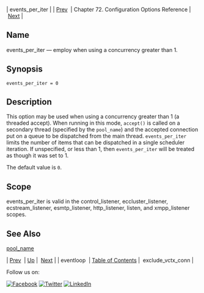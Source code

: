 | events_per_iter |
| [Prev](config.ref.eventloop.php)  | Chapter 72. Configuration Options Reference |  [Next](conf.ref.exclude_vctx_conn.php) |

<a name="conf.ref.events_per_iter"></a>
## Name

events_per_iter — employ when using a concurrency greater than 1.

## Synopsis

`events_per_iter = 0`

<a name="idp24628656"></a>
## Description

This option may be used when using a concurrency greater than 1 (a threaded accept). When running in this mode, `accept()` is called on a secondary thread (specified by the `pool_name`) and the accepted connection put on a queue to be dispatched from the main thread. `events_per_iter` limits the number of items that can be dispatched in a single scheduler iteration. If unspecified, or less than 1, then `events_per_iter` will be treated as though it was set to 1.

The default value is `0`.

<a name="idp24633888"></a>
## Scope

events_per_iter is valid in the control_listener, eccluster_listener, ecstream_listener, esmtp_listener, http_listener, listen, and xmpp_listener scopes.

<a name="idp24635840"></a>
## See Also

[pool_name](esmtp_listener.php#esmtp_listener.config "19.1. ESMTP_Listener Configuration")

| [Prev](config.ref.eventloop.php)  | [Up](config.options.ref.php) |  [Next](conf.ref.exclude_vctx_conn.php) |
| eventloop  | [Table of Contents](index.php) |  exclude_vctx_conn |

Follow us on:

[![Facebook](https://support.messagesystems.com/images/icon-facebook.png)](http://www.facebook.com/messagesystems) [![Twitter](https://support.messagesystems.com/images/icon-twitter.png)](http://twitter.com/#!/MessageSystems) [![LinkedIn](https://support.messagesystems.com/images/icon-linkedin.png)](http://www.linkedin.com/company/message-systems)